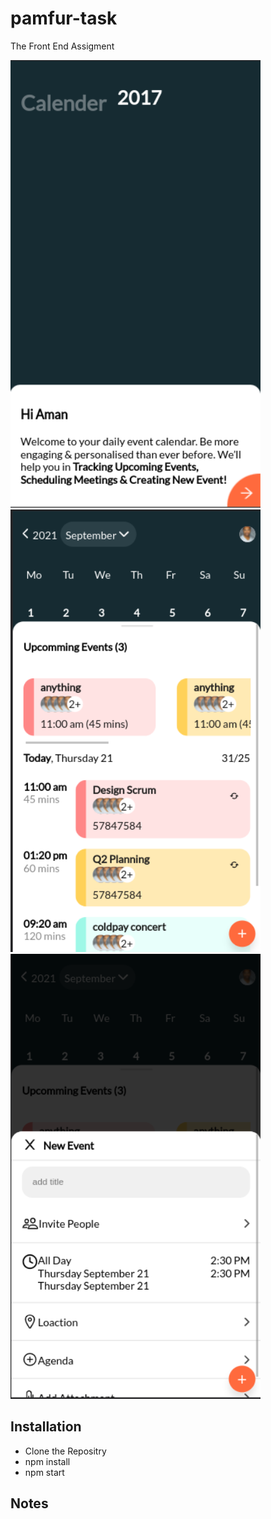 # pamfur-task

The Front End Assigment

<a href="#">
<img style="width: 400px;" src="./demos/page1.png" alt="">
</a>

<a href="#">
<img style="width: 400px;" src="./demos/page2.png" alt="">
</a>

<a href="#">
<img style="width: 400px;" src="./demos/page4.png" alt="">
</a>

## Installation

- Clone the Repositry
- npm install
- npm start

## Notes
